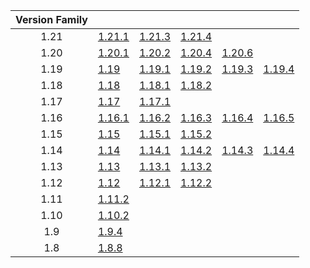 | Version Family | | | | | |
|:---:|---|---|---|---|---|
| 1.21 | [1.21.1](https://github.com/BaldGang/spigot-build/releases/download/20241222/spigot-1.21.1.jar) | [1.21.3](https://github.com/BaldGang/spigot-build/releases/download/20241222/spigot-1.21.3.jar) | [1.21.4](https://github.com/BaldGang/spigot-build/releases/download/20241222/spigot-1.21.4.jar) | | |
| 1.20 | [1.20.1](https://github.com/BaldGang/spigot-build/releases/download/20241222/spigot-1.20.1.jar) | [1.20.2](https://github.com/BaldGang/spigot-build/releases/download/20241222/spigot-1.20.2.jar) | [1.20.4](https://github.com/BaldGang/spigot-build/releases/download/20241222/spigot-1.20.4.jar) | [1.20.6](https://github.com/BaldGang/spigot-build/releases/download/20241222/spigot-1.20.6.jar) | |
| 1.19 | [1.19](https://github.com/BaldGang/spigot-build/releases/download/20241222/spigot-1.19.jar) | [1.19.1](https://github.com/BaldGang/spigot-build/releases/download/20241222/spigot-1.19.1.jar) | [1.19.2](https://github.com/BaldGang/spigot-build/releases/download/20241222/spigot-1.19.2.jar) | [1.19.3](https://github.com/BaldGang/spigot-build/releases/download/20241222/spigot-1.19.3.jar) | [1.19.4](https://github.com/BaldGang/spigot-build/releases/download/20241222/spigot-1.19.4.jar) |
| 1.18 | [1.18](https://github.com/BaldGang/spigot-build/releases/download/20241222/spigot-1.18.jar) | [1.18.1](https://github.com/BaldGang/spigot-build/releases/download/20241222/spigot-1.18.1.jar) | [1.18.2](https://github.com/BaldGang/spigot-build/releases/download/20241222/spigot-1.18.2.jar) | | |
| 1.17 | [1.17](https://github.com/BaldGang/spigot-build/releases/download/20241222/spigot-1.17.jar) | [1.17.1](https://github.com/BaldGang/spigot-build/releases/download/20241222/spigot-1.17.1.jar) | | | |
| 1.16 | [1.16.1](https://github.com/BaldGang/spigot-build/releases/download/20241222/spigot-1.16.1.jar) | [1.16.2](https://github.com/BaldGang/spigot-build/releases/download/20241222/spigot-1.16.2.jar) | [1.16.3](https://github.com/BaldGang/spigot-build/releases/download/20241222/spigot-1.16.3.jar) | [1.16.4](https://github.com/BaldGang/spigot-build/releases/download/20241222/spigot-1.16.4.jar) | [1.16.5](https://github.com/BaldGang/spigot-build/releases/download/20241222/spigot-1.16.5.jar) |
| 1.15 | [1.15](https://github.com/BaldGang/spigot-build/releases/download/20241222/spigot-1.15.jar) | [1.15.1](https://github.com/BaldGang/spigot-build/releases/download/20241222/spigot-1.15.1.jar) | [1.15.2](https://github.com/BaldGang/spigot-build/releases/download/20241222/spigot-1.15.2.jar) | | |
| 1.14 | [1.14](https://github.com/BaldGang/spigot-build/releases/download/20241222/spigot-1.14.jar) | [1.14.1](https://github.com/BaldGang/spigot-build/releases/download/20241222/spigot-1.14.1.jar) | [1.14.2](https://github.com/BaldGang/spigot-build/releases/download/20241222/spigot-1.14.2.jar) | [1.14.3](https://github.com/BaldGang/spigot-build/releases/download/20241222/spigot-1.14.3.jar) | [1.14.4](https://github.com/BaldGang/spigot-build/releases/download/20241222/spigot-1.14.4.jar) |
| 1.13 | [1.13](https://github.com/BaldGang/spigot-build/releases/download/20241222/spigot-1.13.jar) | [1.13.1](https://github.com/BaldGang/spigot-build/releases/download/20241222/spigot-1.13.1.jar) | [1.13.2](https://github.com/BaldGang/spigot-build/releases/download/20241222/spigot-1.13.2.jar) | | |
| 1.12 | [1.12](https://github.com/BaldGang/spigot-build/releases/download/20241222/spigot-1.12.jar) | [1.12.1](https://github.com/BaldGang/spigot-build/releases/download/20241222/spigot-1.12.1.jar) | [1.12.2](https://github.com/BaldGang/spigot-build/releases/download/20241222/spigot-1.12.2.jar) | | |
| 1.11 | [1.11.2](https://github.com/BaldGang/spigot-build/releases/download/20241222/spigot-1.11.2.jar) | | | | |
| 1.10 | [1.10.2](https://github.com/BaldGang/spigot-build/releases/download/20241222/spigot-1.10.2.jar) | | | | |
| 1.9 | [1.9.4](https://github.com/BaldGang/spigot-build/releases/download/20241222/spigot-1.9.4.jar) | | | | |
| 1.8 | [1.8.8](https://github.com/BaldGang/spigot-build/releases/download/20241222/spigot-1.8.8.jar) | | | | |
